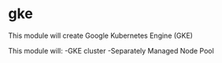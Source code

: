 # gke

This module will create Google Kubernetes Engine (GKE)

This module will:
-GKE cluster
-Separately Managed Node Pool
